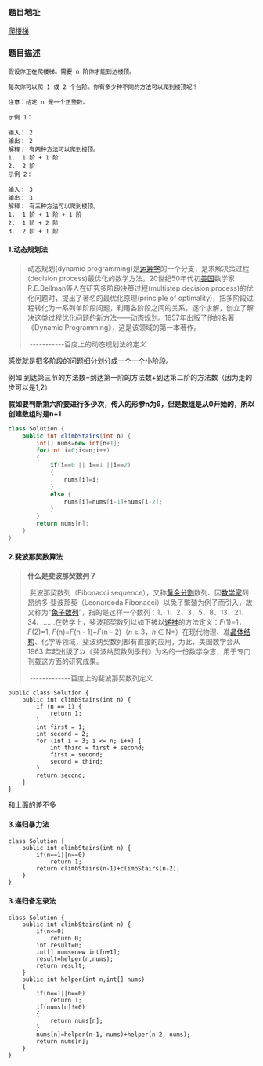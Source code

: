 ###  题目地址

[爬楼梯](https://leetcode-cn.com/problems/climbing-stairs/)



###  题目描述

```
假设你正在爬楼梯。需要 n 阶你才能到达楼顶。

每次你可以爬 1 或 2 个台阶。你有多少种不同的方法可以爬到楼顶呢？

注意：给定 n 是一个正整数。

示例 1：

输入： 2
输出： 2
解释： 有两种方法可以爬到楼顶。
1.  1 阶 + 1 阶
2.  2 阶
示例 2：

输入： 3
输出： 3
解释： 有三种方法可以爬到楼顶。
1.  1 阶 + 1 阶 + 1 阶
2.  1 阶 + 2 阶
3.  2 阶 + 1 阶

```



#### 1.动态规划法

> 动态规划(dynamic programming)是[运筹学](https://baike.baidu.com/item/运筹学/1559)的一个分支，是求解决策过程(decision process)最优化的数学方法。20世纪50年代初[美国](https://baike.baidu.com/item/美国)数学家R.E.Bellman等人在研究多阶段决策过程(multistep decision process)的优化问题时，提出了著名的最优化原理(principle of optimality)，把多阶段过程转化为一系列单阶段问题，利用各阶段之间的关系，逐个求解，创立了解决这类过程优化问题的新方法——动态规划。1957年出版了他的名著《Dynamic Programming》，这是该领域的第一本著作。
>
> ​																										-----------百度上的动态规划法的定义

感觉就是把多阶段的问题细分划分成一个一个小阶段。

例如 到达第三节的方法数=到达第一阶的方法数+到达第二阶的方法数（因为走的步可以是1,2）



**假如要判断第六阶要进行多少次，传入的形参n为6，但是数组是从0开始的，所以创建数组时是n+1**

```java
class Solution {
    public int climbStairs(int n) {
    	int[] nums=new int[n+1];
		for(int i=0;i<=n;i++)
		{
			if(i==0 || i==1 ||i==2)
			{
				nums[i]=i;
			}
			else {
				nums[i]=nums[i-1]+nums[i-2];
			}
		}
    	return nums[n];
    }
}
```





#### 2.斐波那契数算法

> **什么是斐波那契数列？**
>
> ​	斐波那契数列（Fibonacci sequence），又称[黄金分割](https://baike.baidu.com/item/黄金分割/115896)数列、因[数学家](https://baike.baidu.com/item/数学家/1210991)列昂纳多·斐波那契（Leonardoda Fibonacci）以兔子繁殖为例子而引入，故又称为“[兔子数列](https://baike.baidu.com/item/兔子数列/6849441)”，指的是这样一个数列：1、1、2、3、5、8、13、21、34、……在数学上，斐波那契数列以如下被以[递推](https://baike.baidu.com/item/递推/1740695)的方法定义：*F*(1)=1，*F*(2)=1, *F*(n)=*F*(n - 1)+*F*(n - 2)（*n* ≥ 3，*n* ∈ N*）在现代物理、准[晶体结构](https://baike.baidu.com/item/晶体结构/10401467)、化学等领域，斐波纳契数列都有直接的应用，为此，美国数学会从 1963 年起出版了以《斐波纳契数列季刊》为名的一份数学杂志，用于专门刊载这方面的研究成果。
>
> ​																								-------------百度上的斐波那契数列定义

```
public class Solution {
    public int climbStairs(int n) {
        if (n == 1) {
            return 1;
        }
        int first = 1;
        int second = 2;
        for (int i = 3; i <= n; i++) {
            int third = first + second;
            first = second;
            second = third;
        }
        return second;
    }
}
```

和上面的差不多

#### 3.递归暴力法

```
class Solution {
    public int climbStairs(int n) {
        if(n==1||n==0)
            return 1;
    	return climbStairs(n-1)+climbStairs(n-2);
    }
}
```



#### 3.递归备忘录法

```
class Solution {
    public int climbStairs(int n) {
    	if(n<=0)
    		return 0;
    	int result=0;
    	int[] nums=new int[n+1];
    	result=helper(n,nums);
    	return result;
    }
    public int helper(int n,int[] nums)
    {
    	if(n==1||n==0)
    		return 1;
    	if(nums[n]!=0)
    	{
    		return nums[n];
    	}
    	nums[n]=helper(n-1, nums)+helper(n-2, nums);
    	return nums[n];
    }
}	
```

